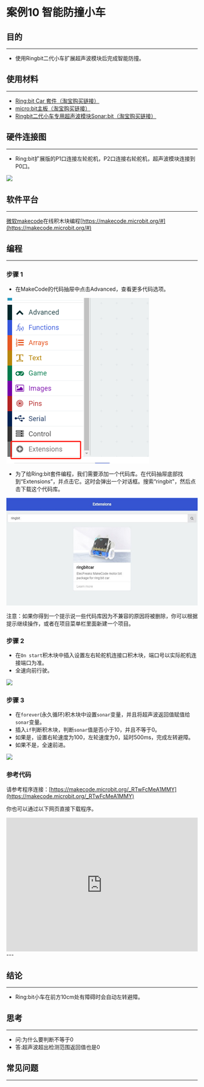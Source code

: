 # 案例10 智能防撞小车

## 目的
---
- 使用Ringbit二代小车扩展超声波模块后完成智能防撞。

## 使用材料
---
- [Ring:bit Car 套件（淘宝购买链接）](https://item.taobao.com/item.htm?ft=t&id=608540718403)
- [micro:bit主板（淘宝购买链接）](https://item.taobao.com/item.htm?ft=t&id=562621059348)
- [Ringbit二代小车专用超声波模块Sonar:bit（淘宝购买链接）](https://item.taobao.com/item.htm?ft=t&id=608540718403)



## 硬件连接图
---
- Ring:bit扩展版的P1口连接左轮舵机，P2口连接右轮舵机，超声波模块连接到P0口。

![](https://raw.githubusercontent.com/elecfreaks/learn-cn/master/microbitKit/ring_bit_v2/images/case_10_01.png)

## 软件平台
---
[微软makecode](https://makecode.microbit.org/#)在线积木块编程[https://makecode.microbit.org/#](https://makecode.microbit.org/#)

## 编程
---
### 步骤 1
- 在MakeCode的代码抽屉中点击Advanced，查看更多代码选项。

![](./images/2qCyzQ7.png)

- 为了给Ring:bit套件编程，我们需要添加一个代码库。在代码抽屉底部找到“Extensions”，并点击它。这时会弹出一个对话框。搜索“ringbit"，然后点击下载这个代码库。

![](./images/1Wq2Mov.jpg)


注意：如果你得到一个提示说一些代码库因为不兼容的原因将被删除，你可以根据提示继续操作，或者在项目菜单栏里面新建一个项目。

### 步骤 2

- 在`On start`积木块中插入设置左右轮舵机连接口积木块，端口号以实际舵机连接端口为准。
- 全速向前行驶。

![](https://raw.githubusercontent.com/elecfreaks/learn-cn/master/microbitKit/ring_bit_v2/images/ring_bit_car_v2_case_10_01.png)

### 步骤 3

- 在`forever`(永久循环)积木块中设置`sonar`变量，并且将超声波返回值赋值给`sonar`变量。
- 插入`if`判断积木块，判断`sonar`值是否小于10，并且不等于0。
- 如果是，设置右轮速度为100，左轮速度为0，延时500ms，完成左转避障。
- 如果不是，全速前进。

![](https://raw.githubusercontent.com/elecfreaks/learn-cn/master/microbitKit/ring_bit_v2/images/ring_bit_car_v2_case_10_02.png)

### 参考代码

请参考程序连接：[https://makecode.microbit.org/_RTwFcMeA1MMY](https://makecode.microbit.org/_RTwFcMeA1MMY)

你也可以通过以下网页直接下载程序。

<div style="position:relative;height:0;padding-bottom:70%;overflow:hidden;"><iframe style="position:absolute;top:0;left:0;width:100%;height:100%;" src="https://makecode.microbit.org/#pub:_RTwFcMeA1MMY" frameborder="0" sandbox="allow-popups allow-forms allow-scripts allow-same-origin"></iframe></div>  
---



## 结论
---
- Ring:bit小车在前方10cm处有障碍时会自动左转避障。


## 思考
---
- 问:为什么要判断不等于0
- 答:超声波超出检测范围返回值也是0

## 常见问题
---

